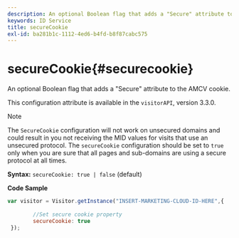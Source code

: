 ```yaml
---
description: An optional Boolean flag that adds a "Secure" attribute to the AMCV cookie.
keywords: ID Service
title: secureCookie
exl-id: ba281b1c-1112-4ed6-b4fd-b8f87cabc575
---
```

# secureCookie{#securecookie}

An optional Boolean flag that adds a "Secure" attribute to the AMCV cookie.

This configuration attribute is available in the `visitorAPI`, version 3.3.0.

>[!NOTE]
>
>The `SecureCookie` configuration will not work on unsecured domains and could result in you not receiving the MID values for visits that use an unsecured protocol. The `secureCookie` configuration should be set to `true` only when you are sure that all pages and sub-domains are using a secure protocol at all times.

**Syntax:** `secureCookie: true | false` (default)

**Code Sample** 

```js
var visitor = Visitor.getInstance("INSERT-MARKETING-CLOUD-ID-HERE",{ 
 
        //Set secure cookie property 
        secureCookie: true 
 });
```
